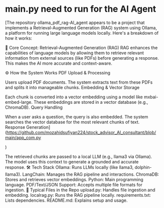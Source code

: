 # main.py need to run for the AI Agent
[The repository ollama_pdf_rag-AI_agent appears to be a project that implements a Retrieval-Augmented Generation (RAG) system using Ollama, a platform for running large language models locally. Here's a breakdown of how it works:

🧠 Core Concept: Retrieval-Augmented Generation (RAG)
RAG enhances the capabilities of language models by allowing them to retrieve relevant information from external sources (like PDFs) before generating a response. This makes the AI more accurate and context-aware.

⚙️ How the System Works
PDF Upload & Processing

Users upload PDF documents.
The system extracts text from these PDFs and splits it into manageable chunks.
Embedding & Vector Storage

Each chunk is converted into a vector embedding using a model like mxbai-embed-large.
These embeddings are stored in a vector database (e.g., ChromaDB).
Query Handling

When a user asks a question, the query is also embedded.
The system searches the vector database for the most relevant chunks of text.
Response Generation](https://github.com/mozahidsufiyan224/stock_advisor_AI_consultant/blob/main/app_com.py

)

The retrieved chunks are passed to a local LLM (e.g., llama3 via Ollama).
The model uses this context to generate a grounded and accurate response.
🛠️ Tech Stack
Ollama: Runs LLMs locally (like llama3, dolphin-llama3).
LangChain: Manages the RAG pipeline and interactions.
ChromaDB: Stores and retrieves vector embeddings.
Python: Main programming language.
PDF/Text/JSON Support: Accepts multiple file formats for ingestion.
📁 Typical Files in the Repo
upload.py: Handles file ingestion and embedding.
localrag.py: Runs the RAG pipeline locally.
requirements.txt: Lists dependencies.
README.md: Explains setup and usage.
